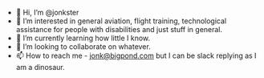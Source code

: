 - 👋 Hi, I’m @jonkster
- 👀 I’m interested in general aviation, flight training, technological assistance for people with disabilities and just stuff in general.
- 🌱 I’m currently learning how little I know.
- 💞️ I’m looking to collaborate on whatever.
- 📫 How to reach me - jonk@bigpond.com but I can be slack replying as I am a dinosaur.

<!---
jonkster/jonkster is a ✨ special ✨ repository because its `README.md` (this file) appears on your GitHub profile.
You can click the Preview link to take a look at your changes.
--->
